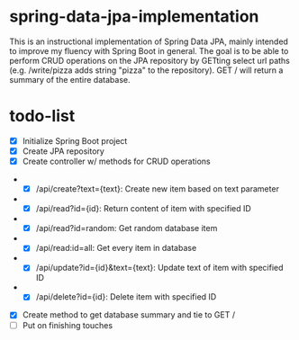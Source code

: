 # spring-data-jpa-implementation

This is an instructional implementation of Spring Data JPA, mainly intended to improve my fluency with Spring Boot in general. The goal is to be able to perform CRUD operations on the JPA repository by GETting select url paths (e.g. /write/pizza adds string "pizza" to the repository). GET / will return a summary of the entire database.

# todo-list

- [x] Initialize Spring Boot project
- [x] Create JPA repository
- [x] Create controller w/ methods for CRUD operations
- - [x] /api/create?text={text}: Create new item based on text parameter
- - [x] /api/read?id={id}: Return content of item with specified ID
- - [x] /api/read?id=random: Get random database item
- - [x] /api/read:id=all: Get every item in database
- - [x] /api/update?id={id}&text={text}: Update text of item with specified ID
- - [x] /api/delete?id={id}: Delete item with specified ID
- [x] Create method to get database summary and tie to GET /
- [ ] Put on finishing touches